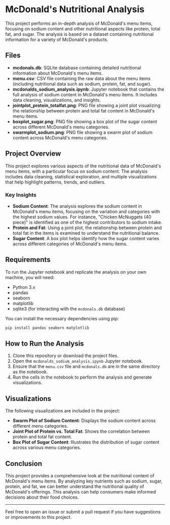 # McDonald's Nutritional Analysis

This project performs an in-depth analysis of McDonald's menu items, focusing on sodium content and other nutritional aspects like protein, total fat, and sugar. The analysis is based on a dataset containing nutritional information for a variety of McDonald's products.

## Files

- **mcdonals.db**: SQLite database containing detailed nutritional information about McDonald's menu items.
- **menu.csv**: CSV file containing the raw data about the menu items (including nutritional data such as sodium, protein, fat, and sugar).
- **mcdonalds_sodium_analysis.ipynb**: Jupyter notebook that contains the full analysis of sodium content in McDonald's menu items. It includes data cleaning, visualizations, and insights.
- **jointplot_protein_totalfat.png**: PNG file showing a joint plot visualizing the relationship between protein and total fat content in McDonald's menu items.
- **boxplot_sugar.png**: PNG file showing a box plot of the sugar content across different McDonald's menu categories.
- **swarmplot_sodium.png**: PNG file showing a swarm plot of sodium content across McDonald's menu categories.

## Project Overview

This project explores various aspects of the nutritional data of McDonald's menu items, with a particular focus on sodium content. The analysis includes data cleaning, statistical exploration, and multiple visualizations that help highlight patterns, trends, and outliers.

### Key Insights

- **Sodium Content**: The analysis explores the sodium content in McDonald's menu items, focusing on the variation and categories with the highest sodium values. For instance, "Chicken McNuggets (40 piece)" is identified as one of the highest contributors to sodium intake.
- **Protein and Fat**: Using a joint plot, the relationship between protein and total fat in the items is examined to understand the nutritional balance.
- **Sugar Content**: A box plot helps identify how the sugar content varies across different categories of McDonald's menu items.

## Requirements

To run the Jupyter notebook and replicate the analysis on your own machine, you will need:

- Python 3.x
- pandas
- seaborn
- matplotlib
- sqlite3 (for interacting with the `mcdonals.db` database)

You can install the necessary dependencies using pip:

```bash
pip install pandas seaborn matplotlib
```

## How to Run the Analysis

1. Clone this repository or download the project files.
2. Open the `mcdonalds_sodium_analysis.ipynb` Jupyter notebook.
3. Ensure that the `menu.csv` file and `mcdonals.db` are in the same directory as the notebook.
4. Run the cells in the notebook to perform the analysis and generate visualizations.

## Visualizations

The following visualizations are included in the project:

- **Swarm Plot of Sodium Content**: Displays the sodium content across different menu categories.
- **Joint Plot of Protein vs. Total Fat**: Shows the correlation between protein and total fat content.
- **Box Plot of Sugar Content**: Illustrates the distribution of sugar content across various menu categories.

## Conclusion

This project provides a comprehensive look at the nutritional content of McDonald's menu items. By analyzing key nutrients such as sodium, sugar, protein, and fat, we can better understand the nutritional quality of McDonald's offerings. This analysis can help consumers make informed decisions about their food choices.

---

Feel free to open an issue or submit a pull request if you have suggestions or improvements to this project.
